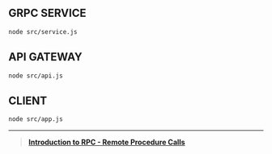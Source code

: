 ## GRPC SERVICE

```sh
node src/service.js
```

## API GATEWAY

```sh
node src/api.js
```

## CLIENT

```sh
node src/app.js
```
---
> [**Introduction to RPC - Remote Procedure Calls**](https://www.youtube.com/watch?v=eRndYq8iTio)
